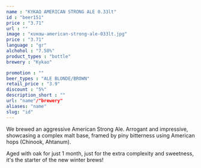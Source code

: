 ```yaml
---
name : "ΚΥΚΑΩ AMERICAN STRONG ALE 0.33lt"
id : "beer151"
price : "3.71"
url : ""
image : "κυκαω-american-strong-ale-033lt.jpg"
price : "3.71"
language : "gr"
alchohol : "7.50%"
product_types : "bottle"
brewery : "Kykao"

promotion : ""
beer_types : "ALE BLONDE/BROWN"
retail_price : "3.9"
discount : "5%"
description_short : ""
url: "name"/"brewery"
aliases: "name"
slug: "id"
---
```


We brewed an aggressive American Strong Ale. Arrogant and impressive, showcasing a complex malt base, framed by piny bitterness using American hops (Chinook, Ahtanum).

Aged with oak for just 1 month, just for the extra complexity and sweetness, it&#39;s the starter of the new winter brews!